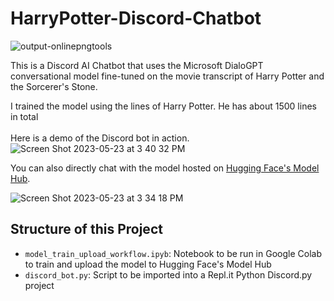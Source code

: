 # HarryPotter-Discord-Chatbot

  ![output-onlinepngtools](https://github.com/nightbounty/HarryPotter-Discord-Chatbot/assets/104731480/d92eaf73-32ee-4821-a744-71175684071e)



This is a Discord AI Chatbot that uses the Microsoft DialoGPT conversational model fine-tuned on the movie transcript of Harry Potter and the Sorcerer's Stone.

I trained the model using the lines of Harry Potter. He has about 1500 lines in total
<br/><br/>
Here is a demo of the Discord bot in action.
<br/>
![Screen Shot 2023-05-23 at 3 40 32 PM](https://github.com/nightbounty/HarryPotter-Discord-Chatbot/assets/104731480/9412a7bb-54bc-43ec-90b5-137890f03e7c)



You can also directly chat with the model hosted on [Hugging Face's Model Hub](https://huggingface.co/kevintest1234/DialoGPT-small-harrypotter).

![Screen Shot 2023-05-23 at 3 34 18 PM](https://github.com/nightbounty/HarryPotter-Discord-Chatbot/assets/104731480/a99c62d0-805c-4e79-83c5-2d5ea671ab26)

## Structure of this Project

- `model_train_upload_workflow.ipyb`: Notebook to be run in Google Colab to train and upload the model to Hugging Face's Model Hub
- `discord_bot.py`: Script to be imported into a Repl.it Python Discord.py project
